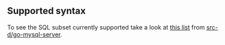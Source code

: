 ## Supported syntax

To see the SQL subset currently supported take a look at [this list](https://github.com/src-d/go-mysql-server/blob/dcc1c537eb7e2bc20ce69d03732e8aa8feaa8612/SUPPORTED.md) from [src-d/go-mysql-server](https://github.com/src-d/go-mysql-server).
